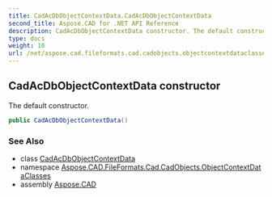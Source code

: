```yaml
---
title: CadAcDbObjectContextData.CadAcDbObjectContextData
second_title: Aspose.CAD for .NET API Reference
description: CadAcDbObjectContextData constructor. The default constructor
type: docs
weight: 10
url: /net/aspose.cad.fileformats.cad.cadobjects.objectcontextdataclasses/cadacdbobjectcontextdata/cadacdbobjectcontextdata/
---
```

## CadAcDbObjectContextData constructor

The default constructor.

```csharp
public CadAcDbObjectContextData()
```

### See Also

* class [CadAcDbObjectContextData](../)
* namespace [Aspose.CAD.FileFormats.Cad.CadObjects.ObjectContextDataClasses](../../../aspose.cad.fileformats.cad.cadobjects.objectcontextdataclasses/)
* assembly [Aspose.CAD](../../../)


